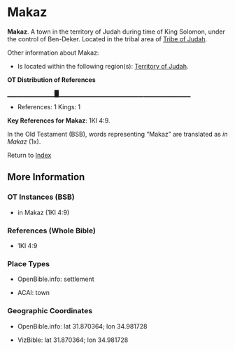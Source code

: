 # Makaz
**Makaz**. 
A town in the territory of Judah during time of King Solomon, under the control of Ben-Deker. 
Located in the tribal area of [Tribe of Judah](../../../groups/md/acai/Judah.md). 




Other information about Makaz:


* Is located within the following region(s): 
[Territory of Judah](TerritoryOfJudah.md). 


**OT Distribution of References**

▁▁▁▁▁▁▁▁▁▁█▁▁▁▁▁▁▁▁▁▁▁▁▁▁▁▁▁▁▁▁▁▁▁▁▁▁▁▁
* References: 1 Kings: 1



**Key References for Makaz**: 
1KI 4:9. 


In the Old Testament (BSB), words representing “Makaz” are translated as 
*in Makaz* (1x). 




Return to [Index](00-Index.md)

## More Information

### OT Instances (BSB)

* in Makaz (1KI 4:9)



### References (Whole Bible)

* 1KI 4:9


### Place Types

* OpenBible.info: settlement

* ACAI: town



### Geographic Coordinates

* OpenBible.info: lat 31.870364; lon 34.981728

* VizBible: lat 31.870364; lon 34.981728




